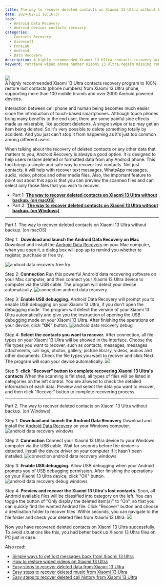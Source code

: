 ```yaml
---
title: The way to recover deleted contacts on Xiaomi 13 Ultra without backup.
date: 2024-02-11 10:16:37
tags: 
  - Android Data Recovery
  - Android devices contacts recovery
categories: 
  - Contacts Recovery
  - Aiseesoft
  - FoneLab
  - Android
  - Data Recovery
description: A highly recommended Xiaomi 13 Ultra contacts recovery program to 100% restore lost contacts (phone numbers) from Xiaomi 13 Ultra phone, supporting more than 100 mobile brands and over 2000 Android powered devices.
keyword: retrieve wiped phone number Xiaomi 13 Ultra,regain missing contacts,unerase contacts,save erased contacts from Xiaomi 13 Ultra,Xiaomi 13 Ultra contacts recovery,recover lost contacts from Xiaomi 13 Ultra,extract contacts from water damaged phone Xiaomi 13 Ultra,Xiaomi 13 Ultra contacts deleted itself,how to recover contacts Xiaomi 13 Ultra,how can i get contacts back on Xiaomi 13 Ultra,how to recover deleted contacts in Xiaomi 13 Ultra,lost all contacts in Xiaomi 13 Ultra again
---
```


<img src="https://img0mobiles.techidaily.com/images/best-assets/devices/xiaomi/xiaomi-13-ultra/3.jpg" class="atpl-imgstyle"  />

<div class="atpl-content atpl-for-fonelab-android recover-contacts">

<div class="atpl-post-description-part-1">
A highly recommended Xiaomi 13 Ultra contacts recovery program to 100% restore lost contacts (phone numbers) from Xiaomi 13 Ultra phone, supporting more than 100 mobile brands and over 2000 Android powered devices.
</div>




<div class="atpl-post-description-part-2">
<div class="tpl-content-sub-paragraph-normal">
  <p>
    Interaction between cell phone and human being becomes much easier since the introduction of touch-based smartphones. Although touch phones bring many benefits to the end user, there are some painful side effects made us miserable, like accident deletions. A single swipe or tap may get an item being deleted. So it's very possible to delete something totally by accident. And you just can't stop it from happening as it's just too common among different users.
  </p>
</div>
</div>

<div class="atpl-post-description-part-3">
<div class="tpl-content-sub-paragraph-content">
  <p>
    When talking about the recovery of deleted contacts or any other data that matters to you, Android Recovery is always a good option. It is designed to help users restore deleted or formatted data from any Android phone. This tool brings a simple and safe way to recover lost contacts. Not just contacts, it will help with recover text messages, WhatsApp messages, audio, video, photos and other media files. Also, the important feature to point out about this app is that you can preview the scanned files and can select only those files that you wish to recover.
  </p>
</div>
</div>


<ul>
  <li>Part 1: <strong><a href="#p1"> The way to recover deleted contacts on Xiaomi 13 Ultra without backup.  (on macOS)</a></strong></li>
  <li>Part 2: <strong><a href="#p2"> The way to recover deleted contacts on Xiaomi 13 Ultra without backup.  (on Windows)</a></strong></li>
</ul>




<!-- Part 1 -->
<a id="p1" name="p1" ></a><hr>

<div>
  <span class="atpl-step-part-style">Part 1. The way to recover deleted contacts on Xiaomi 13 Ultra without backup. (on macOS)</span>
</div>  

<span class="atpl-stepstyle-a"><span>Step 1: </span></span> <strong>Download and launch the Android Data Recovery on Mac</strong>
Download and install the <a href="https://tools.techidaily.com/aiseesoft-android-data-recovery/" target="_blank" rel="noopener">Android Data Recovery</a> on your Mac computer, when you open it, a dialog box will pop up to remind you whether to register, purchase or free try.

<img src="https://tools.techidaily.com/images/apps/aiseesoft/android-data-recovery/mac-free-try.png" class="atpl-imgstyle" alt="android data recovery free try" />

<span class="atpl-stepstyle-a"><span>Step 2: </span></span> <strong>Connection</strong>
Run this powerful Android data recovering software on your Mac computer, and then connect your Xiaomi 13 Ultra device to computer via the USB cable. The program will detect your device automatically.
<img src="https://tools.techidaily.com/images/apps/aiseesoft/android-data-recovery/mac-connection-interface.jpg" class="atpl-imgstyle" alt="connection android data recovery" />

<span class="atpl-stepstyle-a"><span>Step 3: </span></span> <strong>Enable USB debugging.</strong>
Android Data Recovery will prompt you to enable USB debugging on your Xiaomi 13 Ultra, if you don't open the debugging mode. The program will detect the version of your Xiaomi 13 Ultra automatically and give you the instruction of opening the USB debugging mode on your Xiaomi 13 Ultra. After finishing the operations on your device, click <strong>"OK"</strong> button.
<img src="https://tools.techidaily.com/images/apps/aiseesoft/android-data-recovery/mac-android-usb-debug.jpg"  class="atpl-imgstyle" alt="android data recovery debug" />

<span class="atpl-stepstyle-a"><span>Step 4: </span></span> <strong>Select the contacts you want to recover.</strong>
After connection, all file types on your Xiaomi 13 Ultra will be showed in the interface. Choose the file types you want to recover, such as contacts, messages, messages attachments, call logs, photos, gallery, picture library, videos, audios and other documents. Check the file types you want to recover and click Next. The program will scan your device automatically.
<img src="https://tools.techidaily.com/images/apps/aiseesoft/android-data-recovery/mac-choose-type-contacts.jpg" class="atpl-imgstyle"  />

<span class="atpl-stepstyle-a"><span>Step 5: </span></span> <strong>click "Recover" button to  complete recovering Xiaomi 13 Ultra's contacts</strong>
When the scanning is finished, all types of files will be listed in categories on the left control. You are allowed to check the detailed information of each data. Preview and select the data you want to recover, and then click "Recover" button to complete recovering process.


<a id="p2" name="p2"></a><hr>

<!-- Part 2 -->
<div>
  <span class="atpl-step-part-style">Part 2. The way to recover deleted contacts on Xiaomi 13 Ultra without backup. (on Windows)</span>
</div>

<span class="atpl-stepstyle-a"><span>Step 1: </span></span> <strong>Download and launch the Android Data Recovery</strong>
Download and install the <a href="https://tools.techidaily.com/aiseesoft-android-data-recovery/" target="_blank" rel="noopener">Android Data Recovery</a> on your Windows computer.
<img src="https://tools.techidaily.com/images/apps/aiseesoft/android-data-recovery/win-start-interface.png"  class="atpl-imgstyle" alt="android data recovery windows" />

<span class="atpl-stepstyle-a"><span>Step 2: </span></span> <strong>Connection</strong>
Connect your Xiaomi 13 Ultra device to your Windows computer via the USB cable. Wait for seconds before the device is detected. Install the device driver on your computer if it hasn't been installed.
<img src="https://tools.techidaily.com/images/apps/aiseesoft/android-data-recovery/win-connection-interface.png" class="atpl-imgstyle" alt="connection android data recovery windows" />

<span class="atpl-stepstyle-a"><span>Step 3: </span></span> <strong>Enable USB debugging.</strong>
Allow USB debugging when your Android prompts you of USB debugging permission. After finishing the operations on your Xiaomi 13 Ultra device, click "OK" button.
<img src="https://tools.techidaily.com/images/apps/aiseesoft/android-data-recovery/win-android-usb-debug.png" class="atpl-imgstyle" alt="android data recovery debug windows" />

<span class="atpl-stepstyle-a"><span>Step 4: </span></span> <strong>Preview and recover the Xiaomi 13 Ultra's lost contacts.</strong>
Soon, all Android available files will be classified into category on the left. You can toggle the button of "Only display the deleted item(s)" to "On", so that you can quickly find the wanted Android file. Click "Recover" button and choose a destination folder to recover files. Within seconds, you can navigate to the file folder and check your deleted files from Xiaomi 13 Ultra.
<img src="https://tools.techidaily.com/images/apps/aiseesoft/android-data-recovery/win-recover-contacts.jpg" class="atpl-imgstyle"  />

<div class="atpl-post-description-part-4">
<div class="tpl-content-sub-paragraph-normal">
    <p>
        Now you have recovered deleted contacts on Xiaomi 13 Ultra successfully. To avoid situations like this, you had better back up Xiaomi 13 Ultra files on PC just in case.
    </p>
</div>
</div>

<ins class="adsbygoogle"
     style="display:block"
     data-ad-client="ca-pub-7571918770474297"
     data-ad-slot="8358498916"
     data-ad-format="auto"
     data-full-width-responsive="true"></ins>

<span class="atpl-alsoreadstyle">Also read:</span>
<div><ul>
<li><a href="/simple-ways-to-get-lost-messages-back-from-xiaomi-13-ultra-by-fonelab-android-recover-messages/" target="_blank" rel="noopener"><u>Simple ways to get lost messages back from Xiaomi 13 Ultra</u></a></li>
<li><a href="/how-to-restore-wiped-videos-on-xiaomi-13-ultra-by-fonelab-android-recover-video/" target="_blank" rel="noopener"><u>How to restore wiped videos on Xiaomi 13 Ultra</u></a></li>
<li><a href="/easy-steps-to-recover-deleted-data-from-xiaomi-13-ultra-by-fonelab-android-recover-data/" target="_blank" rel="noopener"><u>Easy steps to recover deleted data from Xiaomi 13 Ultra</u></a></li>
<li><a href="/easy-steps-to-recover-deleted-music-from-xiaomi-13-ultra-by-fonelab-android-recover-music/" target="_blank" rel="noopener"><u>Easy steps to recover deleted music from Xiaomi 13 Ultra</u></a></li>
<li><a href="/easy-steps-to-recover-deleted-call-history-from-xiaomi-13-ultra-by-fonelab-android-recover-call-logs/" target="_blank" rel="noopener"><u>Easy steps to recover deleted call history from Xiaomi 13 Ultra</u></a></li>
</ul></div>

</div>
